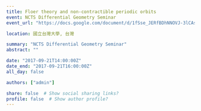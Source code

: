 ```yaml
---
title: Floer theory and non-contractible periodic orbits
event: NCTS Differential Geometry Seminar
event_url: "https://docs.google.com/document/d/1fSse_JERfBDhNNOVJ-3lCAs-4Z6LrLhYlye1stjQ6Oo/edit?ts=599e44fc"

location: 國立台灣大學, 台灣

summary: "NCTS Differential Geometry Seminar"
abstract: ""

date: "2017-09-21T14:00:00Z"
date_end: "2017-09-21T16:00:00Z"
all_day: false

authors: ["admin"]

share: false  # Show social sharing links?
profile: false  # Show author profile?
---
```


